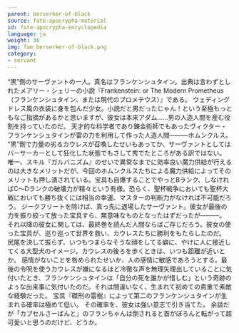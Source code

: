 ```yaml
---
parent: berserker-of-black
source: fate-apocrypha-material
id: fate-apocrypha-encyclopedia
language: ja
weight: 36
img: fam_berserker-of-black.png
category:
- servant
---
```


“黒”側のサーヴァントの一人。真名はフランケンシュタイン。出典は言わずとしれたメアリー・シェリーの小説『Frankenstein: or The Modern Prometheus（フランケンシュタイン、または現代のプロメテウス）』である。
ウェディングドレス風の衣装に身を包んだ少女。小説だと男だったじゃん！という至極もっともなご指摘があるかと思いますが、彼女は本来アダム……男の人造人間を産む役割を持っていたのだ。
天才的な科学者であり錬金術師でもあったヴィクター・フランケンシュタインが雷の力を利用して作った人造人間———ホムンクルス。
“黒”側で力量の劣るカウレスが召喚したせいもあってか、サーヴァントとしてはバーサーカーとして狂化した状態でもさして秀でたところがある訳ではない。
唯一、スキル『ガルバニズム』のせいで異常なまでに効率良い魔力供給が行えるのは大きなメリットだが、今回のホムンクルスたちによる魔力供給によってそのメリットも押し潰されている。宝具も自爆することでやっとBランク、しなければC〜Dランクの破壊力が精々という有様。恐らく、聖杯戦争においても聖杯大戦においても勝ち抜くには相当の幸運、マスターの判断力がなければ不可能だろう。
ジークフリートを除けば、真っ先に退場したサーヴァント。彼女が最後の力を振り絞って放った宝具すら、無意味なものとなったはずだったが———。
それ以降の彼女に関しては、最終巻を読んだ人間ならばご存じだろう。彼女の使った宝具が、巡り巡って世界を救い、カウレスたちに勝利をもたらしたのだ。
尻尾を決して振らず、いつもつまらなそうな顔をしてる癖に、やけに人に接近してくる大型犬のイメージ。カウレスの後ろを歩くときは、いつも距離が近いとか。
感情がないことを咎められたせいか、人の感情に敏感であろうとする。最後の令呪を使うカウレスが嫌になるほど冷徹な声を無理矢理出していることに気付いたとき、フランケンシュタインは「自分の死を誰かが惜しむ」という奇跡のよぅな出来事に気付いたのだ。それは間違いなく、生まれて初めての貴重で素敵な経験だった。
宝具『磔刑の雷樹』によって第二のフランケンシュタインが生まれる確率は極めて低い。
その確率を、彼女は強い意志で引き当てた。
余談だが「カプセルさーばんと」のフランちゃんは倒されると首がぼろんと転がって超可愛いと思うのだけど、どうか。

